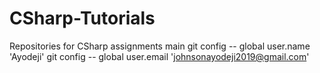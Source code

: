 # CSharp-Tutorials
Repositories for CSharp assignments
main
git config -- global user.name 'Ayodeji'
git config -- global user.email 'johnsonayodeji2019@gmail.com'
